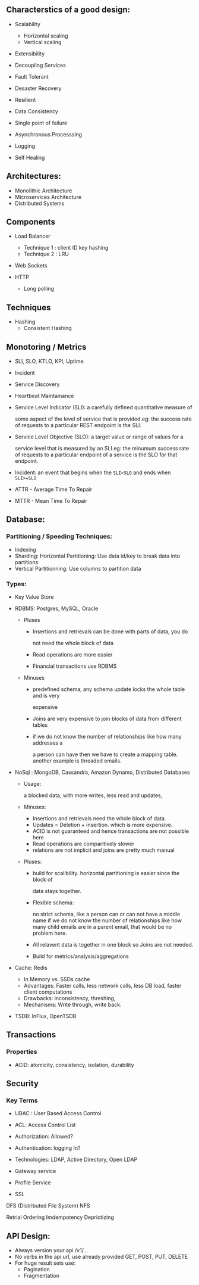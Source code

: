 ## Characterstics of a good design:

* Scalability
  + Horizontal scaling
  + Vertical scaling

* Extensibility
* Decoupling Services
* Fault Tolerant
* Desaster Recovery
* Resilient
* Data Consistency
* Single point of failure
* Asynchronous Processsing
* Logging
* Self Healing 

## Architectures:

* Monolithic Architecture
* Microservices Architecture
* Distributed Systems

## Components

* Load Balancer
  + Technique 1 : client ID key hashing
  + Technique 2 : LRU

* Web Sockets
* HTTP
  + Long polling 

## Techniques

* Hashing
  + Consistent Hashing

## Monotoring / Metrics

* SLI, SLO, KTLO, KPI, Uptime
* Incident
* Service Discovery
* Heartbeat Maintainance

* Service Level Indicator (SLI): a carefully defined quantitative measure of

  some aspect of the level of service that is provided.eg: the
  success rate of requests to a particular REST endpoint is the SLI.

* Service Level Objective (SLO): a target value or range of values for a

  service level that is measured by an SLI.eg: the minumum
  success rate of requests to a particular endpoint of a service is the SLO
  for that endpoint.

* Incident: an event that begins when the `SLI<SLO` and ends when `SLI>=SLO` 

* ATTR - Average Time To Repair
* MTTR - Mean Time To Repair

## Database: 

### Partitioning / Speeding Techniques:

* Indexing
* Sharding: Horizontal Partitioning: Use data id/key to break data into partitions
* Vertical Partitionning: Use columns to partition data

### Types:    

* Key Value Store

* RDBMS: Postgres, MySQL, Oracle
  + Pluses
    - Insertions and retrievals can be done with parts of data, you do 

      not need the whole block of data

    - Read operations are more easier
    - Financial transactions use RDBMS
  + Minuses
    - predefined schema, any schema update locks the whole table and is very

      expensive

    - Joins are very expensive to join blocks of data from different tables
    - if we do not know the number of relationships like how many addresses a

      a person can have then we have to create a mapping table. another example 
      is threaded emails.

* NoSql : MongoDB, Cassandra, Amazon Dynamo, Distributed Databases
  + Usage:

    a blocked data, with more writes, less read and updates, 

  + Minuses:
    - Insertions and retrievals need the whole block of data.
    - Updates = Deletion + insertion. which is more expensive. 
    - ACID is not guaranteed and hence transactions are not possible here 
    - Read operations are comparitively slower
    - relations are not implicit and joins are pretty much manual
  + Pluses: 
    - build for scalibility. horizontal partitioning is easier since the block of 

      data stays together. 

    - Flexible schema: 

      no strict schema, like a person can or can not have a middle name
      if we do not know the number of relationships like how many child emails 
      are in a parent email, that would be no problem here. 

    - All relavent data is together in one block so Joins are not needed. 
    - Build for metrics/analysis/aggregations

* Cache: Redis
  + In Memory vs. SSDs cache
  + Advantages: Faster calls, less network calls, less DB load, faster client computations 
  + Drawbacks: inconsistency, threshing, 
  + Mechanisms: Write through, write back.

* TSDB: InFlux, OpenTSDB

## Transactions 

### Properties

* ACID: atomicity, consistency, isolation, durability

## Security

### Key Terms

* UBAC : User Based Access Control
* ACL: Access Control List
* Authorization: Allowed?
* Authentication: logging In?
* Technologies: LDAP, Active Directory, Open LDAP

* Gateway service
* Profile Service 

* SSL

DFS (Distributed File System)
NFS 

Retrial
Ordering 
Imdempotency
Depriotizing 

## API Design:

* Always version your api /v1/... 
* No verbs in the api url, use already provided GET, POST, PUT, DELETE
* For huge result sets use:
  + Pagination
  + Fragmentation

